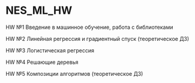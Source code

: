 # NES_ML_HW
HW №1 Введение в машинное обучение, работа с библиотеками

HW №2 Линейная регрессия и градиентный спуск (теоретическое ДЗ)

HW №3 Логистическая регрессия

HW №4 Решающие деревья

HW №5 Композиции алгоритмов (теоретическое ДЗ)
